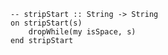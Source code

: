 ```applescript
-- stripStart :: String -> String
on stripStart(s)
    dropWhile(my isSpace, s)
end stripStart
```